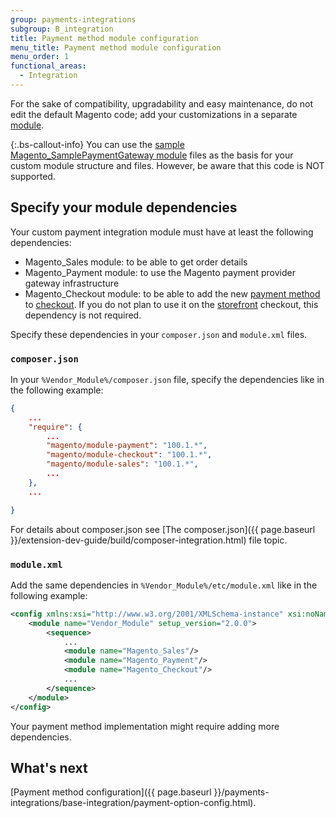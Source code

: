 ```yaml
---
group: payments-integrations
subgroup: B_integration
title: Payment method module configuration
menu_title: Payment method module configuration
menu_order: 1
functional_areas:
  - Integration
---
```


For the sake of compatibility, upgradability and easy maintenance, do not edit the default Magento code; add your customizations in a separate [module](https://glossary.magento.com/module).

{:.bs-callout-info}
You can use the [sample Magento_SamplePaymentGateway module](https://github.com/magento/magento2-samples/tree/master/sample-module-payment-gateway) files as the basis for your custom module structure and files. However, be aware that this code is NOT supported.

## Specify your module dependencies

Your custom payment integration module must have at least the following dependencies:

-  Magento_Sales module: to be able to get order details
-  Magento_Payment module: to use the Magento payment provider gateway infrastructure
-  Magento_Checkout module: to be able to add the new [payment method](https://glossary.magento.com/payment-method) to [checkout](https://glossary.magento.com/checkout). If you do not plan to use it on the [storefront](https://glossary.magento.com/storefront) checkout, this dependency is not required.

Specify these dependencies in your `composer.json` and `module.xml` files.

### `composer.json`

In your `%Vendor_Module%/composer.json` file, specify the dependencies like in the following example:

```json
{
    ...
    "require": {
        ...
        "magento/module-payment": "100.1.*",
        "magento/module-checkout": "100.1.*",
        "magento/module-sales": "100.1.*",
        ...
    },
    ...

}
```

For details about composer.json see [The composer.json]({{ page.baseurl }}/extension-dev-guide/build/composer-integration.html) file topic.

### `module.xml`

Add the same dependencies in `%Vendor_Module%/etc/module.xml` like in the following example:

```xml
<config xmlns:xsi="http://www.w3.org/2001/XMLSchema-instance" xsi:noNamespaceSchemaLocation="urn:magento:framework:Module/etc/module.xsd">
    <module name="Vendor_Module" setup_version="2.0.0">
        <sequence>
            ...
            <module name="Magento_Sales"/>
            <module name="Magento_Payment"/>
            <module name="Magento_Checkout"/>
            ...
        </sequence>
    </module>
</config>
```

Your payment method implementation might require adding more dependencies.

## What's next

[Payment method configuration]({{ page.baseurl }}/payments-integrations/base-integration/payment-option-config.html).
